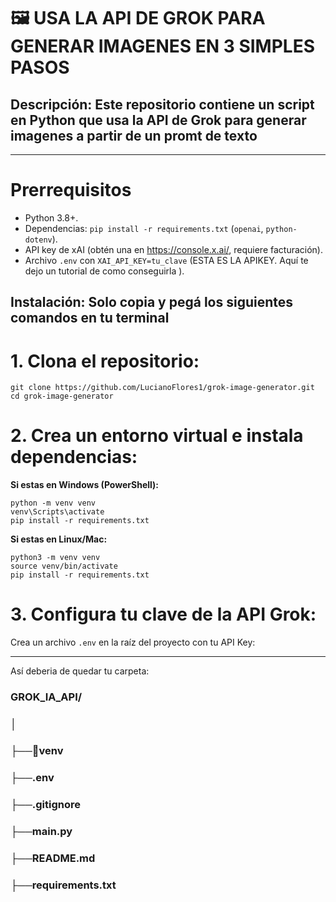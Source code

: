 # 🖼️ **USA LA API DE GROK PARA GENERAR IMAGENES EN 3 SIMPLES PASOS**

## Descripción: Este repositorio contiene un script en Python que usa la API de Grok para generar imagenes a partir de un promt de texto

---

# Prerrequisitos
- Python 3.8+.
- Dependencias: `pip install -r requirements.txt` (`openai`, `python-dotenv`).
- API key de xAI (obtén una en https://console.x.ai/, requiere facturación).
- Archivo `.env` con `XAI_API_KEY=tu_clave` (ESTA ES LA APIKEY. Aquí te dejo un tutorial de como conseguirla ).

## Instalación: Solo copia y pegá los siguientes comandos en tu terminal
# 1. Clona el repositorio:
```
git clone https://github.com/LucianoFlores1/grok-image-generator.git
cd grok-image-generator
```

# 2. Crea un entorno virtual e instala dependencias:

**Si estas en Windows (PowerShell):**
```
python -m venv venv
venv\Scripts\activate
pip install -r requirements.txt
```

**Si estas en Linux/Mac:**
```
python3 -m venv venv
source venv/bin/activate
pip install -r requirements.txt
```

# 3. Configura tu clave de la API Grok:
Crea un archivo `.env` en la raíz del proyecto con tu API Key:

---

Así deberia de quedar tu carpeta:
### GROK_IA_API/
### │
### ├──📁venv
### ├──.env
### ├──.gitignore
### ├──main.py
### ├──README.md
### ├──requirements.txt



